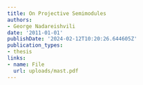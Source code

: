 ```yaml
---
title: On Projective Semimodules
authors:
- George Nadareishvili
date: '2011-01-01'
publishDate: '2024-02-12T10:20:26.644605Z'
publication_types:
- thesis
links:
- name: File
  url: uploads/mast.pdf
---
```

